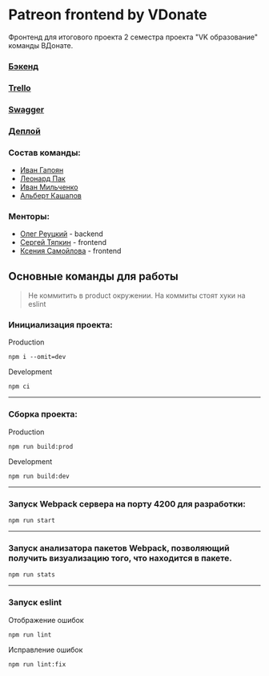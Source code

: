 # Patreon frontend by VDonate

Фронтенд для итогового проекта 2 семестра проекта "VK образование" команды ВДонате.

### [Бэкенд](https://github.com/go-park-mail-ru/2022_2_VDonate)
### [Trello](https://trello.com/b/BZHoJsHP/vdonate)
### [Swagger](https://app.swaggerhub.com/apis-docs/zeronethunter/v-donate_api/1.0)
### [Деплой](https://vdonate.ml/)

### Состав команды:
- [Иван Гапоян](https://github.com/Loen15)
- [Леонард Пак](https://github.com/MrLeonardPak)
- [Иван Мильченко](https://github.com/themilchenko)
- [Альберт Кашапов](https://github.com/zeronethunter)

### Менторы:
- [Олег Реуцкий](https://github.com/astlok) - backend
- [Сергей Тяпкин](https://github.com/SergTyapkin) - frontend
- [Ксения Самойлова](https://github.com/somebody-kseny) - frontend

## Основные команды для работы
> Не коммитить в product окружении. На коммиты стоят хуки на eslint
### Инициализация проекта:
Production
```
npm i --omit=dev
```
Development
```
npm ci
```
---
### Сборка проекта:
Production
```
npm run build:prod
```
Development
```
npm run build:dev
```
---
### Запуск Webpack сервера на порту **4200** для разработки:
```
npm run start
```
---
### Запуск анализатора пакетов Webpack, позволяющий получить визуализацию того, что находится в пакете.
```
npm run stats
```
---
### Запуск eslint
Отображение ошибок
```
npm run lint
```
Исправление ошибок
```
npm run lint:fix
```